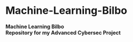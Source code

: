 # Machine-Learning-Bilbo
<b>Machine Learning Bilbo <br><b>
Repository for my Advanced Cybersec Project
